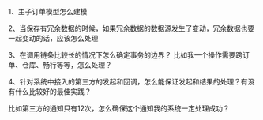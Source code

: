 1、主子订单模型怎么建模

2、当保存有冗余数据的时候，如果冗余数据的数据源发生了变动，冗余数据也要一起变动的话，应该怎么处理

3、在调用链条比较长的情况下怎么确定事务的边界？
比如我一个操作需要跨订单、仓库、畅行等等，怎么处理？

4、针对系统中接入的第三方的发起和回调，怎么能保证发起和结果的处理？有没有什么比较好的最佳实践？

比如第三方的通知只有12次，怎么确保这个通知我的系统一定处理成功？
